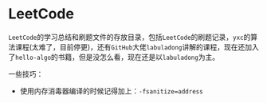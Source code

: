 # LeetCode

`LeetCode`的学习总结和刷题文件的存放目录，包括`LeetCode`的刷题记录，`yxc`的算法课程(太难了，目前停更)，还有`GitHub`大佬`labuladong`讲解的课程，现在还加入了`hello-algo`的书籍，但是没怎么看，现在还是以`labuladong`为主。

一些技巧：

- 使用内存消毒器编译的时候记得加上：`-fsanitize=address`

